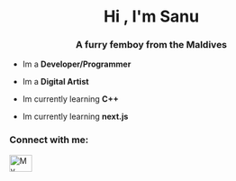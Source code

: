 
<h1 align="center">Hi , I'm Sanu</h1>
<h3 align="center">A furry femboy from the Maldives</h3>

- Im a **Developer/Programmer**

- Im a **Digital Artist**

- Im currently learning **C++**

- Im currently learning **next.js**

<h3 align="left">Connect with me:</h3>
<p align="left">
<a href="https://www.youtube.com/@narpyCLIPS" target="blank"><img align="center" src="https://raw.githubusercontent.com/rahuldkjain/github-profile-readme-generator/master/src/images/icons/Social/youtube.svg" alt="My YouTube :3" height="30" width="40" /></a>
</p>
